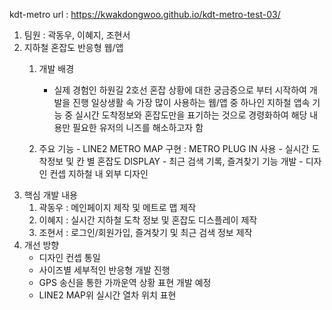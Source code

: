 kdt-metro
url : https://kwakdongwoo.github.io/kdt-metro-test-03/

1. 팀원 : 곽동우, 이혜지, 조현서
2. 지하철 혼잡도 반응형 웹/앱
    1. 개발 배경
          - 실제 경험인 하원길 2호선 혼잡 상황에 대한 궁금증으로 부터 시작하여 개발을 진행
일상생활 속 가장 많이 사용하는 웹/앱 중 하나인 지하철 앱속 기능 중 실시간 도착정보와 혼잡도만을 표기하는 것으로 경령화하여 해당 내용만 필요한 유저의 니즈를 해소하고자 함

    2. 주요 기능
            - LINE2 METRO MAP 구현 : METRO PLUG IN 사용
            - 실시간 도착정보 및 칸 별 혼잡도 DISPLAY
            - 최근 검색 기록, 즐겨찾기 기능 개발
            - 디자인 컨셉 지하철 내 외부 디자인
3. 핵심 개발 내용
    1. 곽동우 : 메인페이지 제작 및 메트로 맵 제작 
    2. 이혜지 : 실시간 지하철 도착 정보 및 혼잡도 디스플레이 제작
    3. 조현서 : 로그인/회원가입, 즐겨찾기 및 최근 검색 정보 제작
4. 개선 방향
    - 디자인 컨셉 통일
    - 사이즈별 세부적인 반응형 개발 진행
    - GPS 송신을 통한 가까운역 상황 표현 개발 예정
    - LINE2 MAP위 실시간 열차 위치 표현
